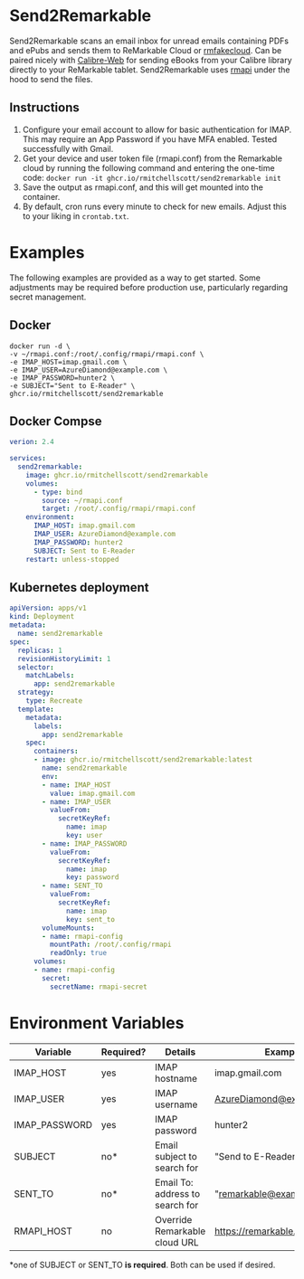 # Send2Remarkable
Send2Remarkable scans an email inbox for unread emails containing PDFs and ePubs and sends them to ReMarkable Cloud or [rmfakecloud](https://github.com/ddvk/rmfakecloud). Can be paired nicely with [Calibre-Web](https://github.com/janeczku/calibre-web) for sending eBooks from your Calibre library directly to your ReMarkable tablet. Send2Remarkable uses [rmapi](https://github.com/juruen/rmapi) under the hood to send the files.

## Instructions
1. Configure your email account to allow for basic authentication for IMAP. This may require an App Password if you have MFA enabled. Tested successfully with Gmail.
1. Get your device and user token file (rmapi.conf) from the Remarkable cloud by running the following command and entering the one-time code: `docker run -it ghcr.io/rmitchellscott/send2remarkable init`
1. Save the output as rmapi.conf, and this will get mounted into the container.
1. By default, cron runs every minute to check for new emails. Adjust this to your liking in `crontab.txt`.

# Examples
The following examples are provided as a way to get started. Some adjustments may be required before production use, particularly regarding secret management.
## Docker
```shell
docker run -d \
-v ~/rmapi.conf:/root/.config/rmapi/rmapi.conf \
-e IMAP_HOST=imap.gmail.com \
-e IMAP_USER=AzureDiamond@example.com \
-e IMAP_PASSWORD=hunter2 \
-e SUBJECT="Sent to E-Reader" \
ghcr.io/rmitchellscott/send2remarkable
```

## Docker Compse

```yaml
verion: 2.4

services:
  send2remarkable:
    image: ghcr.io/rmitchellscott/send2remarkable
    volumes:
      - type: bind
        source: ~/rmapi.conf
        target: /root/.config/rmapi/rmapi.conf
    environment:
      IMAP_HOST: imap.gmail.com
      IMAP_USER: AzureDiamond@example.com
      IMAP_PASSWORD: hunter2
      SUBJECT: Sent to E-Reader
    restart: unless-stopped
```

## Kubernetes deployment
```yaml
apiVersion: apps/v1
kind: Deployment
metadata:
  name: send2remarkable
spec:
  replicas: 1
  revisionHistoryLimit: 1
  selector:
    matchLabels:
      app: send2remarkable
  strategy:
    type: Recreate
  template:
    metadata:
      labels:
        app: send2remarkable
    spec:
      containers:
      - image: ghcr.io/rmitchellscott/send2remarkable:latest
        name: send2remarkable
        env:
        - name: IMAP_HOST
          value: imap.gmail.com
        - name: IMAP_USER
          valueFrom:
            secretKeyRef:
              name: imap
              key: user
        - name: IMAP_PASSWORD
          valueFrom:
            secretKeyRef:
              name: imap
              key: password
        - name: SENT_TO
          valueFrom:
            secretKeyRef:
              name: imap
              key: sent_to
        volumeMounts:
        - name: rmapi-config
          mountPath: /root/.config/rmapi
          readOnly: true
      volumes:
      - name: rmapi-config
        secret:
          secretName: rmapi-secret
```

# Environment Variables

| Variable                 | Required? | Details | Example |
|--------------------------|-----------|---------|---------|
| IMAP_HOST                | yes       | IMAP hostname | imap.gmail.com    |
| IMAP_USER                | yes       | IMAP username | AzureDiamond@example.com |
| IMAP_PASSWORD            | yes       | IMAP password | hunter2 |
| SUBJECT                  | no*       | Email subject to search for | "Send to E-Reader"
| SENT_TO                  | no*       | Email To: address to search for | "remarkable@example.com"
| RMAPI_HOST               | no       | Override Remarkable cloud URL | https://remarkable.example.com |

*one of SUBJECT or SENT_TO __is required__. Both can be used if desired.
